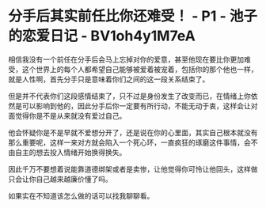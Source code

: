 # 分手后其实前任比你还难受！ - P1 - 池子的恋爱日记 - BV1oh4y1M7eA

相信我没有一个前任在分手后会马上忘掉对你的爱意，甚至他现在要比你更加难受，这个世界上的每个人都希望自己能够被爱着被宠着，包括你的那个他也一样，就是人性啊，首先分手只是意味着你们之间的这一段关系结束了。

但是并不代表你们这段感情结束了，只不过是身份发生了改变而已，在情绪上你依然是可以影响到他的，因此分手后你一定要有所行动，不能无动于衷，这样会让对面觉得你是不是从来就没有爱过自己。

他会怀疑你是不是早就不爱想分开了，还是说在你的心里面，其实自己根本就没有那么重要呢，这样一来对方就会陷入一个死心环，一直疯狂的琢磨这件事情，会不由自主的想去投入情绪开始换得换失。

因此千万不要想着说能靠道德绑架或者是卖惨，让他觉得你可怜让他回头，这样做只会让你自己越来越廉价懂了吗。

如果实在不知道该怎么做的话可以找我聊聊看。